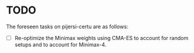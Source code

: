 # TODO
The foreseen tasks on pijersi-certu are as follows:

- [ ] Re-optimize the Minimax weights using CMA-ES to account for random setups and to account for Minimax-4.
